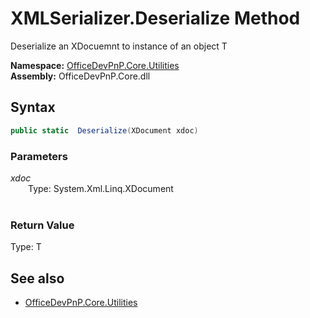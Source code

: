 # XMLSerializer.Deserialize Method  
Deserialize an XDocuemnt to instance of an object T  

**Namespace:** [OfficeDevPnP.Core.Utilities](OfficeDevPnP.Core.Utilities.md)  
**Assembly:** OfficeDevPnP.Core.dll  
## Syntax
```C#
public static  Deserialize(XDocument xdoc)
```
### Parameters
*xdoc*  
&emsp;&emsp;Type: System.Xml.Linq.XDocument  
&emsp;&emsp;  
  
### Return Value
Type: T  


## See also
- [OfficeDevPnP.Core.Utilities](OfficeDevPnP.Core.Utilities.md)
